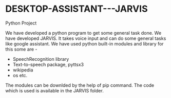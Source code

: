 # DESKTOP-ASSISTANT---JARVIS
Python Project

We have developed a python program to get some general task done. 
We have developed JARVIS. It takes voice input and can do some general tasks like google assistant. 
We have used python built-in modules and library for this some are - 
 - SpeechRecognition library
 - Text-to-speech package, pyttsx3
 - wikipedia
 - os etc. 

The modules can be downlded by the help of pip command. 
The code which is used is available in the JARVIS folder. 
